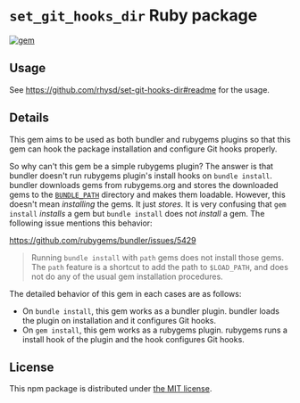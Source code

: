 `set_git_hooks_dir` Ruby package
================================
[![gem][gem-badge]][gem]

## Usage

See https://github.com/rhysd/set-git-hooks-dir#readme for the usage.

## Details

This gem aims to be used as both bundler and rubygems plugins so that this gem can hook the package installation and
configure Git hooks properly.

So why can't this gem be a simple rubygems plugin? The answer is that bundler doesn't run rubygems plugin's install
hooks on `bundle install`. bundler downloads gems from rubygems.org and stores the downloaded gems to the
[`BUNDLE_PATH`][path] directory and makes them loadable. However, this doesn't mean *installing* the gems. It just
*stores*. It is very confusing that `gem install` *installs* a gem but `bundle install` does not *install* a gem. The
following issue mentions this behavior:

https://github.com/rubygems/bundler/issues/5429

> Running `bundle install` with `path` gems does not install those gems. The `path` feature is a shortcut to add the
> path to `$LOAD_PATH`, and does not do any of the usual gem installation procedures.

The detailed behavior of this gem in each cases are as follows:

- On `bundle install`, this gem works as a bundler plugin. bundler loads the plugin on installation and it configures
  Git hooks.
- On `gem install`, this gem works as a rubygems plugin. rubygems runs a install hook of the plugin and the hook
  configures Git hooks.

## License

This npm package is distributed under [the MIT license](LICENSE).

[gem-badge]: https://img.shields.io/gem/v/set_git_hooks_dir
[gem]: https://rubygems.org/gems/set_git_hooks_dir
[path]: https://bundler.io/v1.12/man/bundle-config.1.html#LIST-OF-AVAILABLE-KEYS
